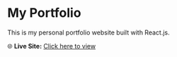 # My Portfolio

This is my personal portfolio website built with React.js.

🌐 **Live Site:** [Click here to view](https://your-live-link.com)


